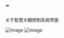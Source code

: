 # -
关于智慧大棚控制系统界面

![image](https://github.com/user-attachments/assets/67040c23-6de1-420f-8e94-97f2258e3dce)
![image](https://github.com/user-attachments/assets/4d0a0d36-1a3a-46f3-852d-e7c547e7fe71)
